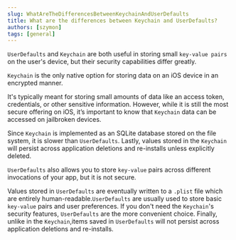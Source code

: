 ```yaml
---
slug: WhatAreTheDifferencesBetweenKeychainAndUserDefaults
title: What are the differences between Keychain and UserDefaults?
authors: [szymon]
tags: [general]
---
```


`UserDefaults` and `Keychain` are both useful in storing small `key-value pairs` on the user's device, but their security capabilities differ greatly.

`Keychain` is the only native option for storing data on an iOS device in an encrypted manner.

It's typically meant for storing small amounts of data like an access token, credentials, or other sensitive information. However, while it is still the most secure offering on iOS, it’s important to know that `Keychain` data can be accessed on jailbroken devices.

Since `Keychain` is implemented as an SQLite database stored on the file system, it is slower than `UserDefaults`. Lastly, values stored in the `Keychain` will persist across application deletions and re-installs unless explicitly deleted.

`UserDefaults` also allows you to store `key-value` pairs across different invocations of your app, but it is not secure.

Values stored in `UserDefaults` are eventually written to a `.plist` file which are entirely human-readable.`UserDefaults` are usually used to store basic `key-value` pairs and user preferences. If you don't need the `Keychain`'s security features, `UserDefaults` are the more
convenient choice. Finally, unlike in the `Keychain`,items saved in `UserDefaults` will not persist across application deletions and re-installs.
